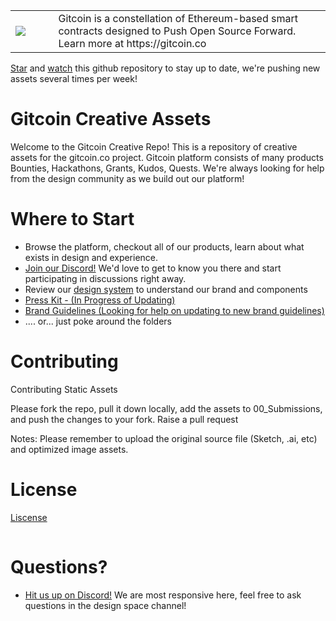<table>
<td width=100>
<img src='https://github.com/gitcoinco/gitcoinco/blob/master/img/helmet.png'/>
</td>
<td width=800>
Gitcoin is a constellation of Ethereum-based smart contracts designed to Push Open Source Forward. Learn more at https://gitcoin.co
</td>
</table>

[Star](https://github.com/gitcoinco/creative/stargazers) and [watch](https://github.com/gitcoinco/creative/watchers) this github repository to stay up to date, we're pushing new assets several times per week!


# Gitcoin Creative Assets

Welcome to the Gitcoin Creative Repo!
This is a repository of creative assets for the gitcoin.co project.
Gitcoin platform consists of many products Bounties, Hackathons, Grants, Kudos, Quests.
We're always looking for help from the design community as we build out our platform!


# Where to Start

* Browse the platform, checkout all of our products, learn about what exists in design and experience.
* [Join our Discord!](https://discord.com/invite/jWUzf7b8Yr) We'd love to get to know you there and start participating in discussions right away. 
* Review our [design system](https://www.figma.com/file/JTzaUKVxnGEmlaD3L8KsSm/Gitcoin-Design-System-WIP-020221?node-id=0%3A1) to understand our brand and components
* [Press Kit - (In Progress of Updating)](https://gitcoin.co/presskit)
* [Brand Guidelines (Looking for help on updating to new brand guidelines) ](https://github.com/gitcoinco/creative/tree/master/Brand/Brand%20Guide)
* .... or... just poke around the folders 


# Contributing

Contributing Static Assets

Please fork the repo, pull it down locally, add the assets to 00_Submissions, and push the changes to your fork.  Raise a pull request 

Notes:
Please remember to upload the original source file (Sketch, .ai, etc) and optimized image assets.

# License
[Liscense](./liscense)

<!-- Google Analytics -->
<img src='https://ga-beacon.appspot.com/UA-102304388-1/gitcoinco/creative' style='width:1px; height:1px;' >

# Questions?
* [Hit us up on Discord!](https://discord.com/invite/jWUzf7b8Yr) We are most responsive here, feel free to ask questions in the design space channel!
